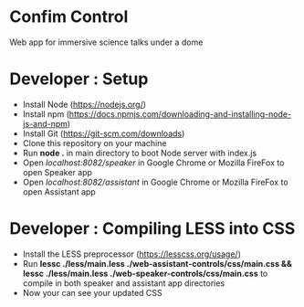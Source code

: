 # Confim Control
Web app for immersive science talks under a dome

# Developer : Setup
* Install Node (https://nodejs.org/)
* Install npm (https://docs.npmjs.com/downloading-and-installing-node-js-and-npm)
* Install Git (https://git-scm.com/downloads)
* Clone this repository on your machine
* Run **node .** in main directory to boot Node server with index.js
* Open *localhost:8082/speaker* in Google Chrome or Mozilla FireFox to open Speaker app
* Open *localhost:8082/assistant* in Google Chrome or Mozilla FireFox to open Assistant app

# Developer : Compiling LESS into CSS
* Install the LESS preprocessor (https://lesscss.org/usage/)
* Run **lessc ./less/main.less ./web-assistant-controls/css/main.css && lessc ./less/main.less ./web-speaker-controls/css/main.css** to compile in both speaker and assistant app directories
* Now your can see your updated CSS
